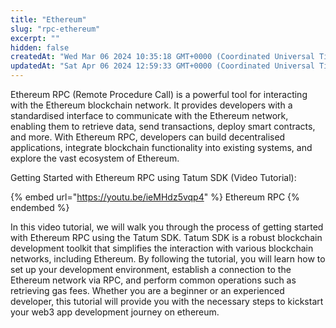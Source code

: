 ```yaml
---
title: "Ethereum"
slug: "rpc-ethereum"
excerpt: ""
hidden: false
createdAt: "Wed Mar 06 2024 10:35:18 GMT+0000 (Coordinated Universal Time)"
updatedAt: "Sat Apr 06 2024 12:59:33 GMT+0000 (Coordinated Universal Time)"
---
```


Ethereum RPC (Remote Procedure Call) is a powerful tool for interacting with the Ethereum blockchain network. It provides developers with a standardised interface to communicate with the Ethereum network, enabling them to retrieve data, send transactions, deploy smart contracts, and more. With Ethereum RPC, developers can build decentralised applications, integrate blockchain functionality into existing systems, and explore the vast ecosystem of Ethereum.

Getting Started with Ethereum RPC using Tatum SDK (Video Tutorial):

{% embed url="https://youtu.be/ieMHdz5vqp4" %}
Ethereum RPC
{% endembed %}

In this video tutorial, we will walk you through the process of getting started with Ethereum RPC using the Tatum SDK. Tatum SDK is a robust blockchain development toolkit that simplifies the interaction with various blockchain networks, including Ethereum. By following the tutorial, you will learn how to set up your development environment, establish a connection to the Ethereum network via RPC, and perform common operations such as retrieving gas fees. Whether you are a beginner or an experienced developer, this tutorial will provide you with the necessary steps to kickstart your web3 app development journey on ethereum.
